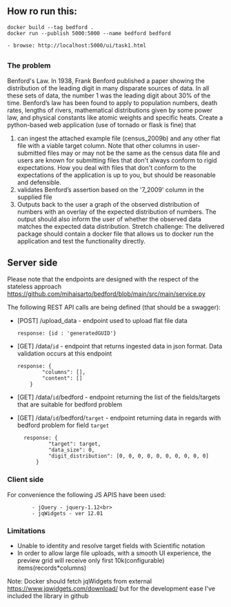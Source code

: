 ## How ro run this:

```
docker build --tag bedford .
docker run --publish 5000:5000 --name bedford bedford

- browse: http://localhost:5000/ui/task1.html
```
    

## 
### The problem
Benford's Law. In 1938, Frank Benford published a paper showing the
distribution of the leading digit in many disparate sources of data. In all these sets of data, the
number 1 was the leading digit about 30% of the time. Benford’s law has been found to apply to
population numbers, death rates, lengths of rivers, mathematical distributions given by some
power law, and physical constants like atomic weights and specific heats.
Create a python-based web application (use of tornado or flask is fine) that
1) can ingest the attached example file (census_2009b) and any other flat file with a viable
target column. Note that other columns in user-submitted files may or may not be the same as
the census data file and users are known for submitting files that don't always conform to rigid
expectations. How you deal with files that don't conform to the expectations of the application is
up to you, but should be reasonable and defensible.
2) validates Benford’s assertion based on the '7_2009' column in the supplied file
3) Outputs back to the user a graph of the observed distribution of numbers with an overlay of
the expected distribution of numbers. The output should also inform the user of whether the
observed data matches the expected data distribution.
Stretch challenge: The delivered package should contain a docker file that allows us to docker
run the application and test the functionality directly.
## Server side

Please note that the endpoints are designed with the respect of the stateless approach
https://github.com/mihaisarto/bedford/blob/main/src/main/service.py

The following REST API calls are being defined (that should be a swagger):

- [POST] /upload_data - endpoint used to upload flat file data

      response: {id : 'generatedGUID'}
    
- [GET] /data/`id` - endpoint that returns ingested data in json format. Data validation occurs at this endpoint
    
      response: {
              "columns": [],
              "content": []
          }
        
- [GET] /data/`id`/bedford - endpoint returning the list of the fields/targets that are suitable for bedford problem

- [GET] /data/`id`/bedford/`target` - endpoint returning data in regards with bedford problem for field `target`

        response: {
                "target": target,
                "data_size": 0,
                "digit_distribution": [0, 0, 0, 0, 0, 0, 0, 0, 0, 0]
            }
            
### Client side
For convenience the following JS APIS have been used:

            - jQuery - jquery-1.12<br>
            - jqWidgets - ver 12.01
 
### Limitations
  - Unable to identity and resolve target fields with Scientific notation
  - In order to allow large file uploads, with a smooth UI experience, the preview grid will receive only first 10k(configurable) items(records*columns) 
 
  Note: Docker should fetch jqWidgets from external https://www.jqwidgets.com/download/ but for the development ease I've included the library in github 


